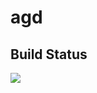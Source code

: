 # agd
## Build Status
<img src="https://hdthuan.visualstudio.com/_apis/public/build/definitions/ad65cc3e-3815-462c-88f1-c8a9f01b1774/7/badge"/>
